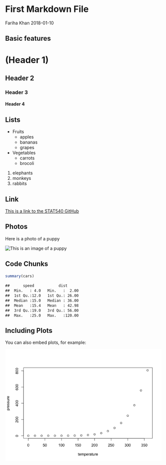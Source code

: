 First Markdown File
================
Fariha Khan
2018-01-10

Basic features
--------------

(Header 1)
==========

Header 2
--------

### Header 3

#### Header 4

Lists
-----

-   Fruits
    -   apples
    -   bananas
    -   grapes
-   Vegetables
    -   carrots
    -   brocoli

1.  elephants
2.  monkeys
3.  rabbits

Link
----

[This is a link to the STAT540 GitHub](https://github.com/STAT540-UBC/STAT540-UBC.github.io)

Photos
------

Here is a photo of a puppy

![This is an image of a puppy](http://cdn2-www.dogtime.com/assets/uploads/gallery/30-impossibly-cute-puppies/impossibly-cute-puppy-8.jpg)

Code Chunks
-----------

``` r
summary(cars)
```

    ##      speed           dist       
    ##  Min.   : 4.0   Min.   :  2.00  
    ##  1st Qu.:12.0   1st Qu.: 26.00  
    ##  Median :15.0   Median : 36.00  
    ##  Mean   :15.4   Mean   : 42.98  
    ##  3rd Qu.:19.0   3rd Qu.: 56.00  
    ##  Max.   :25.0   Max.   :120.00

Including Plots
---------------

You can also embed plots, for example:

![](biof540_sem2a_files/figure-markdown_github/pressure-1.png)
